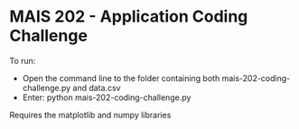 # MAIS 202 - Application Coding Challenge

To run:
<ul>
<li>Open the command line to the folder containing both mais-202-coding-challenge.py and data.csv</li>
<li>Enter: python mais-202-coding-challenge.py</li>
</ul>

Requires the matplotlib and numpy libraries
